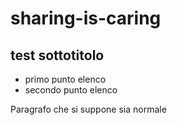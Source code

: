 # sharing-is-caring
## test sottotitolo
- primo punto elenco
- secondo punto elenco

Paragrafo che si suppone sia normale
